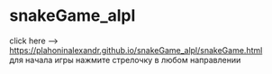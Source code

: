 # snakeGame_alpl
click here --> https://plahoninalexandr.github.io/snakeGame_alpl/snakeGame.html                                                                                                     
для начала игры нажмите стрелочку в любом направлении
